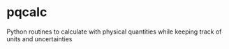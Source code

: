 pqcalc
======

Python routines to calculate with physical quantities while keeping track of units and uncertainties
